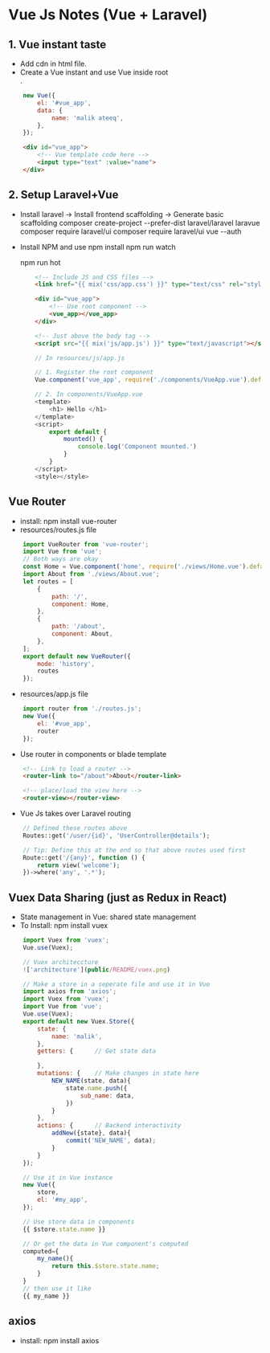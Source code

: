 # Vue Js Notes (Vue + Laravel)

## 1. Vue instant taste
- Add cdn in html file. 
- Create a Vue instant and use Vue inside root <div>.
```js
    new Vue({
        el: '#vue_app',
        data: {
            name: 'malik ateeq',
        },
    });
```
```html
    <div id="vue_app">
        <!-- Vue template code here -->
        <input type="text" :value="name">
    </div>
```

## 2. Setup Laravel+Vue
- Install laravel -> Install frontend scaffolding -> Generate basic scaffolding
    composer create-project --prefer-dist laravel/laravel laravue
    composer require laravel/ui
    composer require laravel/ui vue --auth

- Install NPM and use
    npm install
    npm run watch
    <!-- Or for live changes -->
    npm run hot

    ```html
        <!-- Include JS and CSS files -->
        <link href="{{ mix('css/app.css') }}" type="text/css" rel="stylesheet" />

        <div id="vue_app">
            <!-- Use root component -->
            <vue_app></vue_app>
        </div>

        <!-- Just above the body tag -->
        <script src="{{ mix('js/app.js') }}" type="text/javascript"></script>
    ```
    ```js
        // In resources/js/app.js

        // 1. Register the root component
        Vue.component('vue_app', require('./components/VueApp.vue').default);

        // 2. In components/VueApp.vue
        <template>
            <h1> Hello </h1>
        </template>
        <script>
            export default {
                mounted() {
                    console.log('Component mounted.')
                }
            }
        </script>
        <style></style>
    ```

## Vue Router
- install: npm install vue-router
- resources/routes.js file
```js
    import VueRouter from 'vue-router';
    import Vue from 'vue';
    // Both ways are okay
    const Home = Vue.component('home', require('./views/Home.vue').default);
    import About from './views/About.vue';
    let routes = [
        {
            path: '/',
            component: Home,
        },
        {
            path: '/about',
            component: About,
        },
    ];
    export default new VueRouter({
        mode: 'history',
        routes
    });
```
- resources/app.js file
```js
    import router from './routes.js';
    new Vue({
        el: '#vue_app',
        router
    });
```
- Use router in components or blade template
```html
    <!-- Link to load a router -->
    <router-link to="/about">About</router-link>

    <!-- place/load the view here -->
    <router-view></router-view>    
```
- Vue Js takes over Laravel routing
```php
    // Defined these routes above
    Routes::get('/user/{id}', 'UserController@details');

    // Tip: Define this at the end so that above routes used first 
    Route::get('/{any}', function () {
        return view('welcome');
    })->where('any', '.*');
```

## Vuex Data Sharing (just as Redux in React)
- State management in Vue: shared state management
- To Install: npm install vuex
```js
    import Vuex from 'vuex';
    Vue.use(Vuex);

    // Vuex architeccture
    !['architecture'](public/README/vuex.png)

    // Make a store in a seperate file and use it in Vue
    import axios from 'axios';
    import Vuex from 'vuex';
    import Vue from 'vue';
    Vue.use(Vuex);
    export default new Vuex.Store({
        state: {
            name: 'malik',
        },
        getters: {      // Get state data

        },
        mutations: {    // Make changes in state here
            NEW_NAME(state, data){
                state.name.push({
                    sub_name: data,
                })
            }
        },
        actions: {      // Backend interactivity
            addNew({state}, data){
                commit('NEW_NAME', data);
            }
        }
    });

    // Use it in Vue instance
    new Vue({
        store,
        el: '#my_app',
    });

    // Use store data in components
    {{ $store.state.name }}

    // Or get the data in Vue component's computed 
    computed={
        my_name(){
            return this.$store.state.name;
        }
    }
    // then use it like
    {{ my_name }}
```

## axios
- install: npm install axios
